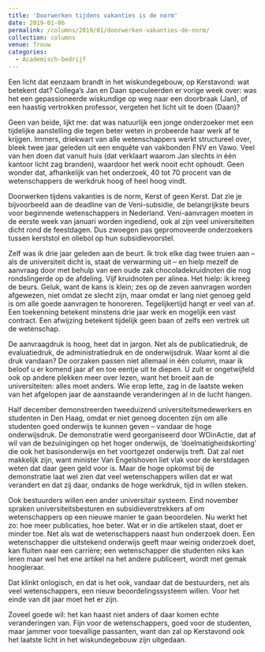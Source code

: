 ```yaml
---
title: 'Doorwerken tijdens vakanties is de norm'
date: 2019-01-06
permalink: /columns/2019/01/doorwerken-vakanties-de-norm/
collection: columns
venue: Trouw
categories:
  - Academisch-bedrijf
---
```


Een licht dat eenzaam brandt in het wiskundegebouw, op Kerstavond: wat betekent dat? Collega’s Jan en Daan speculeerden er vorige week over: was het een gepassioneerde wiskundige op weg naar een doorbraak (Jan), of een haastig vertrokken professor, vergeten het licht uit te doen (Daan)?

Geen van beide, lijkt me: dat was natuurlijk een jonge onderzoeker met een tijdelijke aanstelling die tegen beter weten in probeerde haar werk af te krijgen. Immers, driekwart van alle wetenschappers werkt structureel over, bleek twee jaar geleden uit een enquête van vakbonden FNV en Vawo. Veel van hen doen dat vanuit huis (dat verklaart waarom Jan slechts in één kantoor licht zag branden), waardoor het werk nooit echt ophoudt. Geen wonder dat, afhankelijk van het onderzoek, 40 tot 70 procent van de wetenschappers de werkdruk hoog of heel hoog vindt.

Doorwerken tijdens vakanties is de norm, Kerst of geen Kerst. Dat zie je bijvoorbeeld aan de deadline van de Veni-subsidie, de belangrijkste beurs voor beginnende wetenschappers in Nederland. Veni-aanvragen moeten in de eerste week van januari worden ingediend, ook al zijn veel universiteiten dicht rond de feestdagen. Dus zwoegen pas gepromoveerde onderzoekers tussen kerststol en oliebol op hun subsidievoorstel.

Zelf was ik drie jaar geleden aan de beurt. Ik trok elke dag twee truien aan – als de universiteit dicht is, staat de verwarming uit – en hielp mezelf de aanvraag door met behulp van een oude zak chocoladekruidnoten die nog rondslingerde op de afdeling. Vijf kruidnoten per alinea. Het hielp: ik kreeg de beurs. Geluk, want de kans is klein; zes op de zeven aanvragen worden afgewezen, niet omdat ze slecht zijn, maar omdat er lang niet genoeg geld is om alle goede aanvragen te honoreren. Tegelijkertijd hangt er veel van af. Een toekenning betekent minstens drie jaar werk en mogelijk een vast contract. Een afwijzing betekent tijdelijk geen baan of zelfs een vertrek uit de wetenschap.

De aanvraagdruk is hoog, heet dat in jargon. Net als de publicatiedruk, de evaluatiedruk, de administratiedruk en de onderwijsdruk. Waar komt al die druk vandaan? De oorzaken passen niet allemaal in één column, maar ik beloof u er komend jaar af en toe eentje uit te diepen. U zult er ongetwijfeld ook op andere plekken meer over lezen, want het broeit aan de universiteiten: alles moet anders. Wie erop lette, zag in de laatste weken van het afgelopen jaar de aanstaande veranderingen al in de lucht hangen.

Half december demonstreerden tweeduizend universiteitsmedewerkers en studenten in Den Haag, omdat er niet genoeg docenten zijn om alle studenten goed onderwijs te kunnen geven – vandaar de hoge onderwijsdruk. De demonstratie werd georganiseerd door WOinActie, dat af wil van de bezuinigingen op het hoger onderwijs, de ‘doelmatigheidskorting’ die ook het basisonderwijs en het voortgezet onderwijs treft. Dat zal niet makkelijk zijn, want minister Van Engelshoven liet vlak voor de kerstdagen weten dat daar geen geld voor is. Maar de hoge opkomst bij de demonstratie laat wel zien dat veel wetenschappers willen dat er wat verandert en dat zij daar, ondanks de hoge werkdruk, tijd in willen steken.

Ook bestuurders willen een ander universitair systeem. Eind november spraken universiteitsbesturen en ­subsidieverstrekkers af om wetenschappers op een nieuwe manier te gaan beoordelen. Nu werkt het zo: hoe meer publicaties, hoe beter. Wat er in die artikelen staat, doet er minder toe. Net als wat de wetenschappers naast hun onderzoek doen. Een wetenschapper die uitstekend onderwijs geeft maar weinig onderzoek doet, kan fluiten naar een carrière; een wetenschapper die studenten niks kan leren maar wel het ene artikel na het andere publiceert, wordt met gemak hoogleraar.

Dat klinkt onlogisch, en dat is het ook, vandaar dat de bestuurders, net als veel wetenschappers, een nieuw beoordelingssysteem willen. Voor het einde van dit jaar moet het er zijn.

Zoveel goede wil: het kan haast niet anders of daar komen echte veranderingen van. Fijn voor de wetenschappers, goed voor de studenten, maar jammer voor toevallige passanten, want dan zal op Kerstavond ook het laatste licht in het wiskundegebouw zijn uitgedaan.
